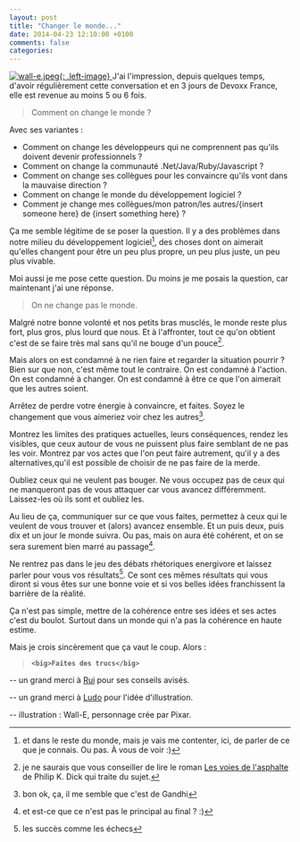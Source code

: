 ```yaml
---
layout: post
title: "Changer le monde..."
date: 2014-04-23 12:10:00 +0100
comments: false
categories: 
---
```

[![wall-e.jpeg](https://blog.crafting-labs.fr/images/illustration/.wall-e_s.jpg){: .left-image}
](/images/illustration/wall-e.jpeg)J'ai l'impression, depuis quelques temps, d'avoir régulièrement cette conversation et en 3 jours de Devoxx France, elle est revenue au moins 5 ou 6 fois. 

> Comment on change le monde ? 


Avec ses variantes : 
* Comment on change les développeurs qui ne comprennent pas qu'ils doivent devenir professionnels ? 
* Comment on change la communauté  .Net/Java/Ruby/Javascript ?
* Comment on change ses collègues pour les convaincre qu'ils vont dans la mauvaise direction ? 
* Comment on change le monde du développement logiciel ? 
* Comment je change mes collègues/mon patron/les autres/{insert someone here} de {insert something here} ? 

Ça me semble légitime de se poser la question. 
Il y a des problèmes dans notre milieu du développement logiciel[^1], des choses dont on aimerait qu'elles changent pour être un peu plus propre, un peu plus juste, un peu plus vivable. 

Moi aussi je me pose cette question. Du moins je me posais la question, car maintenant j'ai une réponse. 


> On ne change pas le monde. 

Malgré notre bonne volonté et nos petits bras musclés, le monde reste plus fort, plus gros, plus lourd que nous. 
Et à l'affronter, tout ce qu'on obtient c'est de se faire très mal sans qu'il ne bouge d'un pouce[^2]. 

Mais alors on est condamné à ne rien faire et regarder la situation pourrir ?
Bien sur que non, c'est même tout le contraire. On est condamné à l'action. On est condamné à changer. On est condamné à être ce que l'on aimerait que les autres soient. 

Arrêtez de perdre votre énergie à convaincre, et faites. Soyez le changement que vous aimeriez voir chez les autres[^3].

Montrez les limites des pratiques actuelles, leurs conséquences, rendez les visibles, que ceux autour de vous ne puissent plus faire semblant de ne pas les voir. 
Montrez par vos actes que l'on peut faire autrement, qu'il y a des alternatives,qu'il est possible de choisir de ne pas faire de la merde.

Oubliez ceux qui ne veulent pas bouger. Ne vous occupez pas de ceux qui ne manqueront pas de vous attaquer car vous avancez différemment. Laissez-les où ils sont et oubliez les.

Au lieu de ça, communiquer sur ce que vous faites, permettez à ceux qui le veulent de vous trouver et (alors) avancez ensemble. 
Et un puis deux, puis dix et un jour le monde suivra. Ou pas, mais on aura été cohérent, et on se sera surement bien marré au passage[^4].

Ne rentrez pas dans le jeu des débats rhétoriques energivore et laissez parler pour vous vos résultats[^5].
Ce sont ces mêmes résultats qui vous diront si vous êtes sur une bonne voie et si vos belles idées franchissent la barrière de la réalité. 

Ça n'est pas simple, mettre de la cohérence entre ses idées et ses actes c'est du boulot. 
Surtout dans un monde qui n'a pas la cohérence en haute estime. 

Mais je crois sincèrement que ça vaut le coup. Alors : 


> __``<big>Faites des trucs</big>``__






-- un grand merci à [Rui](https://twitter.com/rhwy) pour ses conseils avisés.

-- un grand merci à [Ludo](https://twitter.com/ludopradel) pour l'idée d'illustration.

-- illustration : Wall-E, personnage crée par Pixar.


[^1]: et dans le reste du monde, mais je vais me contenter, ici, de parler de ce que je connais. Ou pas. À vous de voir :)
[^2]: je ne saurais que vous conseiller de lire le roman [Les voies de l'asphalte](http://antoine.vernois.net/blog/?post/2008/01/21/84-les-voix-de-l-asphalte-philip-k-dick) de Philip K. Dick qui traite du sujet.
[^3]: bon ok, ça, il me semble que c'est de Gandhi
[^4]: et est-ce que ce n'est pas le principal au final ? :)
[^5]: les succès comme les échecs
